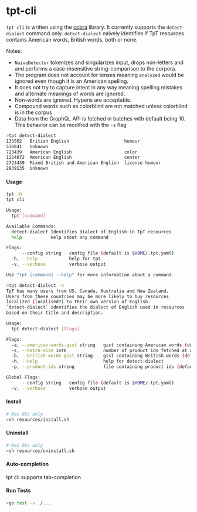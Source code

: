 # tpt-cli

`tpt cli` is written using the [cobra](https://github.com/spf13/cobra) library.
It currently supports the `detect-dialect` command only. `detect-dialect` naively
identifies if TpT resources contains American words, British words, both or 
none. 

Notes: 
* `NaiveDetector` tokenizes and singularizes input, drops non-letters and 
and performs a case-insensitive string-comparison to the corpora.
* The program does not account for tenses meaning `analyzed` would be ignored 
even though it is an American spelling.
* It does not try to capture intent in any way meaning spelling mistakes
 and alternate meanings of words are ignored. 
* Non-words are ignored. Hypens are acceptable.
* Compound words such as colorblind are not matched unless colorblind is in 
the corpus
* Data from the GraphQL API is fetched in batches with default being 10. This
 behavior can be modified with the `-s` flag

```bash
>tpt detect-dialect
135502   British English                     humour
536841   Unknown                             
723439   American English                    color
1224072  American English                    center
2723439  Mixed British and American English  license humour
2939135  Unknown        
```

#### Usage

```bash
tpt -h
tpt cli

Usage:
  tpt [command]

Available Commands:
  detect-dialect Identifies dialect of English in TpT resources
  help           Help about any command

Flags:
      --config string   config file (default is $HOME/.tpt.yaml)
  -h, --help            help for tpt
  -v, --verbose         verbose output

Use "tpt [command] --help" for more information about a command.
```

```bash
>tpt detect-dialect -h
TpT has many users from US, Canada, Australia and New Zealand.
Users from these countries may be more likely to buy resources
localized (localised?) to their own version of English.
`detect-dialect` identifies the dialect of English used in resources
based on their title and description.

Usage:
  tpt detect-dialect [flags]

Flags:
  -a, --american-words-gist string   gist containing American words (default "see config file")
  -s, --batch-size int8              number of product ids fetched at a time (default 10)
  -b, --british-words-gist string    gist containing British words (default "see config file")
  -h, --help                         help for detect-dialect
  -p, --product-ids string           file containing product ids (default "see config file")

Global Flags:
      --config string   config file (default is $HOME/.tpt.yaml)
  -v, --verbose         verbose output

```

#### Install

```bash
# Mac OSs only 
>sh resources/install.sh 
```

#### Uninstall

```bash
# Mac OSs only 
>sh resources/uninstall.sh
```

#### Auto-completion

tpt cli supports tab-completion 

#### Run Tests
```bash
>go test -v ./...
```
